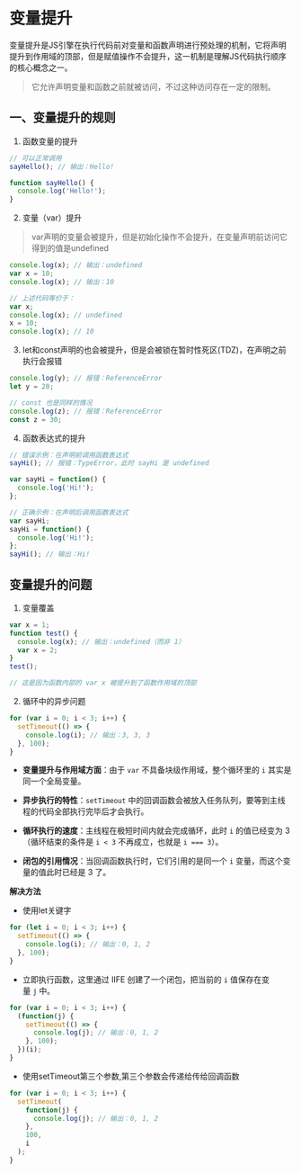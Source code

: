 # 变量提升

变量提升是JS引擎在执行代码前对变量和函数声明进行预处理的机制，它将声明提升到作用域的顶部，但是赋值操作不会提升，这一机制是理解JS代码执行顺序的核心概念之一。

> 它允许声明变量和函数之前就被访问，不过这种访问存在一定的限制。

## 一、变量提升的规则

1. 函数变量的提升

```js
// 可以正常调用
sayHello(); // 输出：Hello!

function sayHello() {
  console.log('Hello!');
}
```

2. 变量（var）提升

> var声明的变量会被提升，但是初始化操作不会提升，在变量声明前访问它得到的值是undefined

```js
console.log(x); // 输出：undefined
var x = 10;
console.log(x); // 输出：10

// 上述代码等价于：
var x;
console.log(x); // undefined
x = 10;
console.log(x); // 10
```

3. let和const声明的也会被提升，但是会被锁在暂时性死区(TDZ)，在声明之前执行会报错

```js
console.log(y); // 报错：ReferenceError
let y = 20;

// const 也是同样的情况
console.log(z); // 报错：ReferenceError
const z = 30;
```

4. 函数表达式的提升

```js
// 错误示例：在声明前调用函数表达式
sayHi(); // 报错：TypeError，此时 sayHi 是 undefined

var sayHi = function() {
  console.log('Hi!');
};

// 正确示例：在声明后调用函数表达式
var sayHi;
sayHi = function() {
  console.log('Hi!');
};
sayHi(); // 输出：Hi!
```

## 变量提升的问题

1. 变量覆盖

```js
var x = 1;
function test() {
  console.log(x); // 输出：undefined（而非 1）
  var x = 2;
}
test();

// 这是因为函数内部的 var x 被提升到了函数作用域的顶部
```

2. 循环中的异步问题

```js
for (var i = 0; i < 3; i++) {
  setTimeout(() => {
    console.log(i); // 输出：3, 3, 3
  }, 100);
}
```

- **变量提升与作用域方面**：由于 `var` 不具备块级作用域，整个循环里的 `i` 其实是同一个全局变量。

- **异步执行的特性**：`setTimeout` 中的回调函数会被放入任务队列，要等到主线程的代码全部执行完毕后才会执行。

- **循环执行的速度**：主线程在极短时间内就会完成循环，此时 `i` 的值已经变为 3（循环结束的条件是 `i < 3` 不再成立，也就是 `i === 3`）。

- **闭包的引用情况**：当回调函数执行时，它们引用的是同一个 `i` 变量，而这个变量的值此时已经是 3 了。

**解决方法**

- 使用let关键字

```js
for (let i = 0; i < 3; i++) {
  setTimeout(() => {
    console.log(i); // 输出：0, 1, 2
  }, 100);
} 
```

- 立即执行函数，这里通过 IIFE 创建了一个闭包，把当前的 `i` 值保存在变量 `j` 中。

```js
for (var i = 0; i < 3; i++) {
  (function(j) {
    setTimeout(() => {
      console.log(j); // 输出：0, 1, 2
    }, 100);
  })(i);
}
```

- 使用setTimeout第三个参数,第三个参数会传递给传给回调函数

```js
for (var i = 0; i < 3; i++) {
  setTimeout(
    function(j) {
      console.log(j); // 输出：0, 1, 2
    },
    100,
    i
  );
}
```
